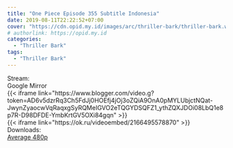 ```yaml
---
title: "One Piece Episode 355 Subtitle Indonesia"
date: 2019-08-11T22:22:52+07:00
cover: "https://cdn.opid.my.id/images/arc/thriller-bark/thriller-bark.webp" # Optional, cover
# authorlink: https://opid.my.id
categories:
  - "Thriller Bark"
tags:
  - "Thriller Bark"
---
```

<div class="ui menu violet borderless inverted">
  <div class="header item active">
        Stream:
    </div>
  <a class="active item" data-tab="google">
    <i class="google drive icon"></i> Google
  </a>
  <a class="item nounderline" data-tab="mirror">
    <i class="odnoklassniki icon"></i> Mirror
  </a>
</div>
<div class="ui bottom attached tab segment active" style="border:0 !important;" data-tab="google">
{{< iframe link="https://www.blogger.com/video.g?token=AD6v5dzrRq3Ch5FdJj0HOEfj4jOj3oZQiA9OnA0pMYLUbjctNQat-JwynZyaocwVqRaqxgSyRQMeIGVO2eTQGYDSQFZ1_ythZQXJDOi08LbQ1e8p7R-D98DFDE-YmbKrtGV5OXi84gqn" >}}
</div>
<div class="ui bottom attached tab segment" style="border:0 !important;" data-tab="mirror">
{{< iframe link="https://ok.ru/videoembed/2166495578870" >}}
</div>
<div class="ui menu violet borderless inverted">
  <div class="header item active">
        Downloads:
    </div>
  <a class="item nounderline" href="https://ouo.io/b4gtDV" target="_blank" rel="dofollow"><i class="google drive icon"></i>
    Average 480p</a>
</div>